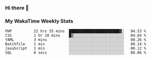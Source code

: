 ### Hi there 👋

<!--
**royschrauwen/royschrauwen** is a ✨ _special_ ✨ repository because its `README.md` (this file) appears on your GitHub profile.

Here are some ideas to get you started:

- 🔭 I’m currently working on ...
- 🌱 I’m currently learning ...
- 👯 I’m looking to collaborate on ...
- 🤔 I’m looking for help with ...
- 💬 Ask me about ...
- 📫 How to reach me: ...
- 😄 Pronouns: ...
- ⚡ Fun fact: ...
-->


### My WakaTime Weekly Stats
<!--START_SECTION:waka-->

```text
PHP          22 hrs 55 mins  ███████████████████████▓░   94.53 %
CSS          1 hr 10 mins    █▒░░░░░░░░░░░░░░░░░░░░░░░   04.84 %
YAML         3 mins          ░░░░░░░░░░░░░░░░░░░░░░░░░   00.26 %
Batchfile    1 min           ░░░░░░░░░░░░░░░░░░░░░░░░░   00.14 %
JavaScript   1 min           ░░░░░░░░░░░░░░░░░░░░░░░░░   00.12 %
SQL          0 secs          ░░░░░░░░░░░░░░░░░░░░░░░░░   00.06 %
```

<!--END_SECTION:waka-->
